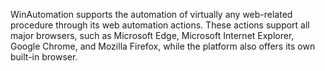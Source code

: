 WinAutomation supports the automation of virtually any web-related procedure through its web automation actions. These actions support all major browsers, such as Microsoft Edge, Microsoft Internet Explorer, Google Chrome, and Mozilla Firefox, while the platform also offers its own built-in browser.
